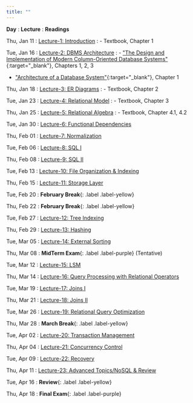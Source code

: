 ```yaml
---
title: ""
---
```


**Day**
: **Lecture**
    : **Readings**

Thu, Jan 11
: [Lecture-1: Introduction](#)
    : - Textbook, Chapter 1

Tue, Jan 16
: [Lecture-2: DBMS Architecture](#)
    : - ["The Design and Implementation of Modern Column-Oriented Database Systems"](https://stratos.seas.harvard.edu/files/stratos/files/columnstoresfntdbs.pdf){:target="_blank"}, Chapters 1, 2, 3
- ["Architecture of a Database System"](https://dsf.berkeley.edu/papers/fntdb07-architecture.pdf){:target="_blank"}, Chapter 1

Thu, Jan 18
: [Lecture-3: ER Diagrams](#)
    : - Textbook, Chapter 2

Tue, Jan 23
: [Lecture-4: Relational Model](#)
    : - Textbook, Chapter 3

Thu, Jan 25
: [Lecture-5: Relational Algebra](#)
    : - Textbook, Chapter 4.1, 4.2

Tue, Jan 30
: [Lecture-6: Functional Dependencies](#)

Thu, Feb 01
: [Lecture-7: Normalization](#)

Tue, Feb 06
: [Lecture-8: SQL I](#)

Thu, Feb 08
: [Lecture-9: SQL II](#)

Tue, Feb 13
: [Lecture-10: File Organization & Indexing](#)

Thu, Feb 15
: [Lecture-11: Storage Layer](#)

Tue, Feb 20
: **February Break**{: .label .label-yellow}

Thu, Feb 22
: **February Break**{: .label .label-yellow}

Tue, Feb 27
: [Lecture-12: Tree Indexing](#)

Thu, Feb 29
: [Lecture-13: Hashing](#)

Tue, Mar 05
: [Lecture-14: External Sorting](#)

Thu, Mar 08
: **MidTerm Exam**{: .label .label-purple} (Tentative)

Tue, Mar 12
: [Lecture-15: LSM](#)

Thu, Mar 14
: [Lecture-16: Query Processing with Relational Operators](#)

Tue, Mar 19
: [Lecture-17: Joins I](#)

Thu, Mar 21
: [Lecture-18: Joins II](#)

Tue, Mar 26
: [Lecture-19: Relational Query Optimization](#)

Thu, Mar 28
: **March Break**{: .label .label-yellow}

Tue, Apr 02
: [Lecture-20: Transaction Management](#)

Thu, Apr 04
: [Lecture-21: Concurrency Control](#)

Tue, Apr 09
: [Lecture-22: Recovery](#)

Thu, Apr 11
: [Lecture-23: Advanced Topics/NoSQL & Review](#)

Tue, Apr 16
: **Review**{: .label .label-yellow}

Thu, Apr 18
: **Final Exam**{: .label .label-purple}